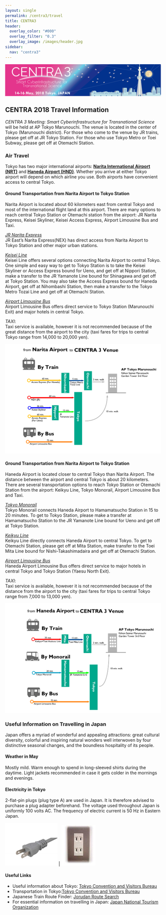 ```yaml
---
layout: single
permalink: /centra3/travel
title: CENTRA3
header:
  overlay_color: "#000"
  overlay_filter: "0.3"
  overlay_image: /images/header.jpg
sidebar:
  nav: "centra3"
---
```

<img src="/images/centra3.png">

## CENTRA 2018 Travel Information  
  
*CENTRA 3 Meeting: Smart Cyberinfrastructure for Transnational Science* will be held at AP Tokyo Marunouchi. The venue is located in the center of Tokyo (Marunouchi district). For those who come to the venue by JR trains, please get off at JR Tokyo Station. For those who use Tokyo Metro or Toei Subway, please get off at Otemachi Station.  


### Air Travel

Tokyo has two major international airports: [**Narita International Airport (NRT)**](https://www.narita-airport.jp/en/) and [**Haneda Airport (HND)**](http://www.haneda-airport.com/). Whether you arrive at either Tokyo airport will depend on which airline you use. Both airports have convenient access to central Tokyo.

#### Ground Transportation from Narita Airport to Tokyo Station

Narita Airport is located about 60 kilometers east from central Tokyo and most of the international flight land at this airport. There are many options to reach central Tokyo Station or Otemachi station from the airport: JR Narita Express, Keisei Skyliner, Keisei Access Express, Airport Limousine Bus and Taxi. 


[*JR Narita Express*](http://www.jreast.co.jp/e/nex/index.html?src=t_info)  
JR East’s Narita Express(NEX) has direct access from Narita Airport to Tokyo Station and other major urban stations.

[*Keisei Line*](http://www.keisei.co.jp/keisei/tetudou/skyliner/us/index.php)  
Keisei Line offers several options connecting Narita Airport to central Tokyo. One simple and easy way to get to Tokyo Station is to take the Keisei Skyliner or Access Express bound for Ueno, and get off at Nippori Station, make a transfer to the JR Yamanote Line bound for Shinagawa and get off at Tokyo Station. You may also take the Access Express bound for Haneda Airport, get off at Nihombashi Station, then make a transfer to the Tokyo Metro Tozai Line and get off at Otemachi Station.

[*Airport Limousine Bus*](https://www.limousinebus.co.jp/en/)  
Airport Limousine Bus offers direct service to Tokyo Station (Marunouchi Exit) and major hotels in central Tokyo.

*TAXI*:   
Taxi service is available, however it is not recommended because of the great distance from the airport to the city (taxi fares for trips to central Tokyo range from 14,000 to 20,000 yen).  

<img src="/images/Narita Airport to venue.png" alt="Narita Airport to venue" style="margin-right: auto;margin-left: auto;" class="img-responsive">

#### Ground Transportation from Narita Airport to Tokyo Station

Haneda Airport is located closer to central Tokyo than Narita Airport. The distance between the airport and central Tokyo is about 20 kilometers. There are several transportation options to reach Tokyo Station or Otemachi Station from the airport: Keikyu Line, Tokyo Monorail, Airport Limousine Bus and Taxi.  

[*Tokyo Monorail*](http://www.tokyo-monorail.co.jp/english/)  
Tokyo Monorail connects Haneda Airport to Hamamatsucho Station in 15 to 20 minutes. To get to Tokyo Station, please make a transfer at Hamamatsucho Station to the JR Yamanote Line bound for Ueno and get off at Tokyo Station.  

[*Keikyu Line*](http://www.haneda-tokyo-access.com/en/)  
Keikyu Line directly connects Haneda Airport to central Tokyo. To get to Otemachi Station, please get off at Mita Station, make transfer to the Toei Mita Line bound for Nishi-Takashimadaira and get off at Otemachi Station.  

[*Airport Limousine Bus*](https://www.limousinebus.co.jp/en/)  
Haneda Airport Limousine Bus offers direct service to major hotels in central Tokyo and Tokyo Station (Yaesu North Exit).  

*TAXI*:  
Taxi service is available, however it is not recommended because of the distance from the airport to the city (taxi fares for trips to central Tokyo range from 7,000 to 13,000 yen).  

<img src="/images/Haneda Airport to venue.png" alt="Haneda Airport to venue" style="margin-right: auto;margin-left: auto;" class="img-responsive">
  

   
### Useful Information on Travelling in Japan

Japan offers a myriad of wonderful and appealing attractions: great cultural diversity, colorful and inspiring natural wonders well interwoven by four distinctive seasonal changes, and the boundless hospitality of its people.  

#### Weather in May

Mostly mild. Warm enough to spend in long-sleeved shirts during the daytime. Light jackets recommended in case it gets colder in the mornings and evenings.  

#### Electricity in Tokyo

2-flat-pin plugs (plug type A) are used in Japan. It is therefore advised to purchase a plug adapter beforehand. The voltage used throughout Japan is uniformly 100 volts AC. The frequency of electric current is 50 Hz in Eastern Japan.  

![](/images/centra3-transport1.png)  |  ![](/images/centra3-transport2.png)

#### Useful Links 

* Useful information about Tokyo: [Tokyo Convention and Visitors Bureau](http://www.gotokyo.org/en/index.html)  
* Transportation in Tokyo:[Tokyo Convention and Visitors Bureau](http://www.gotokyo.org/en/tourists/info/access/index.html)  
* Japanese Train Route Finder: [Jorudan Route Search](https://world.jorudan.co.jp/mln/en/?sub_lang=nosub)  
* For essential information on travelling in Japan: [Japan National Tourism Organization](https://world.jorudan.co.jp/mln/en/?sub_lang=nosub)  
